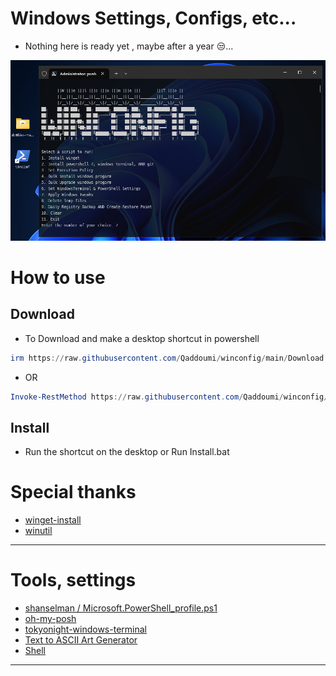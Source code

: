 # Windows Settings, Configs, etc...

- Nothing here is ready yet , maybe after a year 😒...

![screen-install](./Images/Screenshot%202024-08-07.png)


# How to use

## Download

- To Download and make a desktop shortcut in powershell

```powershell
irm https://raw.githubusercontent.com/Qaddoumi/winconfig/main/Download | iex
```

- OR

```powershell
Invoke-RestMethod https://raw.githubusercontent.com/Qaddoumi/winconfig/main/Download | Invoke-Expression
```

## Install
- Run the shortcut on the desktop or Run Install.bat

# Special thanks
- [winget-install](https://github.com/asheroto/winget-install)
- [winutil](https://github.com/ChrisTitusTech/winutil)
- --
# Tools, settings 
- [shanselman / Microsoft.PowerShell_profile.ps1](https://gist.github.com/shanselman)
- [oh-my-posh](https://github.com/JanDeDobbeleer/oh-my-posh)
- [tokyonight-windows-terminal](https://github.com/kawijayaa/tokyonight-windows-terminal)
- [Text to ASCII Art Generator](http://patorjk.com/software/taag/)
- [Shell](https://github.com/moudey/Shell)
- --
